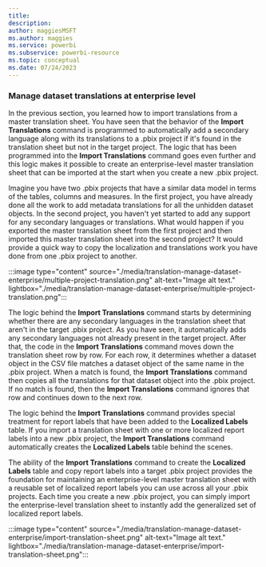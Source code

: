 ```yaml
---
title: 
description: 
author: maggiesMSFT
ms.author: maggies
ms.service: powerbi
ms.subservice: powerbi-resource
ms.topic: conceptual
ms.date: 07/24/2023
---
```

### Manage dataset translations at enterprise level

In the previous section, you learned how to import translations from a master translation sheet. You have seen that the behavior of the **Import Translations** command is programmed to automatically add a secondary language along with its translations to a .pbix project if it's found in the translation sheet but not in the target project. The logic that has been programmed into the **Import Translations** command goes even further and this logic makes it possible to create an enterprise-level master translation sheet that can be imported at the start when you create a new .pbix project.

Imagine you have two .pbix projects that have a similar data model in terms of the tables, columns and measures. In the first project, you have already done all the work to add metadata translations for all the unhidden dataset objects. In the second project, you haven't yet started to add any support for any secondary languages or translations. What would happen if you exported the master translation sheet from the first project and then imported this master translation sheet into the second project? It would provide a quick way to copy the localization and translations work you have done from one .pbix project to another.

:::image type="content" source="./media/translation-manage-dataset-enterprise/multiple-project-translation.png" alt-text="Image alt text." lightbox="./media/translation-manage-dataset-enterprise/multiple-project-translation.png":::

The logic behind the **Import Translations** command starts by determining whether there are any secondary languages in the translation sheet that aren't in the target .pbix project. As you have seen, it automatically adds any secondary languages not already present in the target project. After that, the code in the **Import Translations** command moves down the translation sheet row by row. For each row, it determines whether a dataset object in the CSV file matches a dataset object of the same name in the .pbix project. When a match is found, the **Import Translations** command then copies all the translations for that dataset object into the .pbix project. If no match is found, then the **Import Translations** command ignores that row and continues down to the next row.

The logic behind the **Import Translations** command provides special treatment for report labels that have been added to the **Localized Labels** table. If you import a translation sheet with one or more localized report labels into a new .pbix project, the **Import Translations** command automatically creates the **Localized Labels** table behind the scenes.

The ability of the **Import Translations** command to create the **Localized Labels** table and copy report labels into a target .pbix project provides the foundation for maintaining an enterprise-level master translation sheet with a reusable set of localized report labels you can use across all your .pbix projects. Each time you create a new .pbix project, you can simply import the enterprise-level translation sheet to instantly add the generalized set of localized report labels.

:::image type="content" source="./media/translation-manage-dataset-enterprise/import-translation-sheet.png" alt-text="Image alt text." lightbox="./media/translation-manage-dataset-enterprise/import-translation-sheet.png":::
